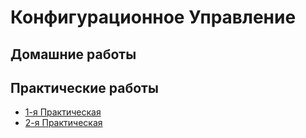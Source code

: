 # Конфигурационное Управление

## Домашние работы

## Практические работы

- [1-я Практическая](https://github.com/teqnot/config-management/blob/main/pract1.md)
- [2-я Практическая](https://github.com/teqnot/config-management/blob/main/pract2.md)

